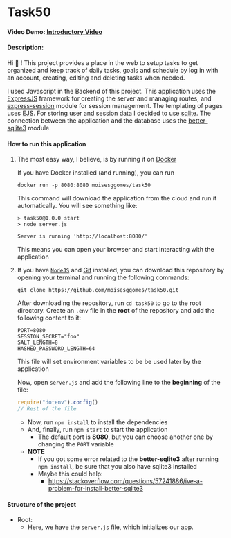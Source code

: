 # Task50

#### Video Demo:  [Introductory Video](URL)

#### Description:

Hi :wave: ! This project provides a place in the web to setup tasks to get organized and keep track of daily tasks, goals and schedule by log in with an account, creating, editing and deleting tasks when needed.

I used Javascript in the Backend of this project. This application uses the [ExpressJS](https://expressjs.com) framework for creating the server and managing routes, and [express-session](https://github.com/expressjs/session#readme) module for session management. The templating of pages uses [EJS](https://ejs.co/). For storing user and session data I decided to use [sqlite](https://www.sqlite.org). The connection between the application and the database uses the [better-sqlite3](https://github.com/WiseLibs/better-sqlite3) module.

#### How to run this application
1. The most easy way, I believe, is by running it on [Docker](https://www.docker.com/)

   If you have Docker installed (and running), you can run
   ```
   docker run -p 8080:8080 moisesggomes/task50
   ```

   This command will download the application from the cloud and run it automatically. You will see something like:
   ```
   > task50@1.0.0 start
   > node server.js

   Server is running 'http://localhost:8080/'
   ```
   This means you can open your browser and start interacting with the application

2. If you have [`NodeJS`](https://nodejs.org/en/download/) and [Git](https://git-scm.com/downloads) installed, you can download this repository by opening your terminal and running the following commands:
    ```
    git clone https://github.com/moisesggomes/task50.git
    ```
    After downloading the repository, run `cd task50` to go to the root directory. Create an `.env` file in the **root** of the repository and add the following content to it:
    ```
    PORT=8080
    SESSION_SECRET="foo"
    SALT_LENGTH=8
    HASHED_PASSWORD_LENGTH=64
    ```
    This file will set environment variables to be be used later by the application

    Now, open `server.js` and add the following line to the **beginning** of the file:
    ```js
    require("dotenv").config()
    // Rest of the file
    ```

    - Now, run `npm install` to install the dependencies
    - And, finally, run `npm start` to start the application
      - The default port is **8080**, but you can choose another one by changing the `PORT` variable
    - **NOTE**
      - If you got some error related to the **better-sqlite3** after running `npm install`, be sure that you also have sqlite3 installed
      - Maybe this could help:
        - https://stackoverflow.com/questions/57241886/ive-a-problem-for-install-better-sqlite3

#### Structure of the project
- Root:
  - Here, we have the `server.js` file, which initializes our app.
